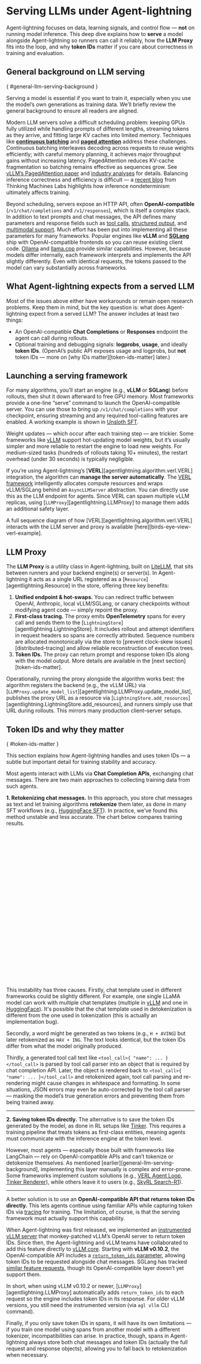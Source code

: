 # Serving LLMs under Agent-lightning

Agent-lightning focuses on data, learning signals, and control flow — **not** on running model inference. This deep dive explains how to **serve** a model alongside Agent-lightning so runners can call it reliably, how the **LLM Proxy** fits into the loop, and why **token IDs** matter if you care about correctness in training and evaluation.

## General background on LLM serving

[](){ #general-llm-serving-background }

Serving a model is essential if you want to train it, especially when you use the model’s own generations as training data. We’ll briefly review the general background to ensure all readers are aligned.

Modern LLM servers solve a difficult scheduling problem: keeping GPUs fully utilized while handling prompts of different lengths, streaming tokens as they arrive, and fitting large KV caches into limited memory. Techniques like [**continuous batching**](https://www.anyscale.com/blog/continuous-batching-llm-inference) and [**paged attention**](https://arxiv.org/abs/2309.06180) address these challenges. Continuous batching interleaves decoding across requests to reuse weights efficiently; with careful memory planning, it achieves major throughput gains without increasing latency. PagedAttention reduces KV-cache fragmentation so batching remains effective as sequences grow. See [vLLM’s PagedAttention paper](https://arxiv.org/abs/2309.06180) and [industry analyses](https://www.baseten.co/blog/continuous-vs-dynamic-batching-for-ai-inference/) for details. Balancing inference correctness and efficiency is difficult — a [recent blog](https://thinkingmachines.ai/blog/defeating-nondeterminism-in-llm-inference/) from Thinking Machines Labs highlights how inference nondeterminism ultimately affects training.

Beyond scheduling, servers expose an HTTP API, often **OpenAI-compatible** (`/v1/chat/completions` and `/v1/responses`), which is itself a complex stack. In addition to text prompts and chat messages, the API defines many parameters and response fields such as [tool calls](https://platform.openai.com/docs/guides/function-calling), [structured output](https://platform.openai.com/docs/guides/structured-outputs), and [multimodal support](https://platform.openai.com/docs/guides/images-vision). Much effort has been put into implementing all these parameters for many frameworks. Popular engines like **vLLM** and [**SGLang**](https://github.com/sgl-project/sglang) ship with OpenAI-compatible frontends so you can reuse existing client code. [Ollama](https://ollama.com/blog/openai-compatibility) and [llama.cpp](https://llama-cpp-python.readthedocs.io/en/latest/server/) provide similar capabilities. However, because models differ internally, each framework interprets and implements the API slightly differently. Even with identical requests, the tokens passed to the model can vary substantially across frameworks.

## What Agent-lightning expects from a served LLM

Most of the issues above either have workarounds or remain open research problems. Keep them in mind, but the key question is: what does Agent-lightning expect from a served LLM? The answer includes at least two things:

* An OpenAI-compatible **Chat Completions** or **Responses** endpoint the agent can call during rollouts.
* Optional training and debugging signals: **logprobs**, **usage**, and ideally **token IDs**. (OpenAI’s public API exposes usage and logprobs, but **not** token IDs — more on [why IDs matter][token-ids-matter] later.)

## Launching a serving framework

For many algorithms, you’ll start an engine (e.g., **vLLM** or **SGLang**) before rollouts, then shut it down afterward to free GPU memory. Most frameworks provide a one-line “serve” command to launch the OpenAI-compatible server. You can use those to bring up `/v1/chat/completions` with your checkpoint, ensuring streaming and any required tool-calling features are enabled. A working example is shown in [Unsloth SFT](../how-to/unsloth-sft.md).

Weight updates — which occur after each training step — are trickier. Some frameworks like [vLLM](https://vllm.ai/) support hot-updating model weights, but it’s usually simpler and more reliable to restart the engine to load new weights. For medium-sized tasks (hundreds of rollouts taking 10+ minutes), the restart overhead (under 30 seconds) is typically negligible.

If you’re using Agent-lightning’s [**VERL**][agentlightning.algorithm.verl.VERL] integration, the algorithm can **manage the server automatically**. The [VERL framework](https://github.com/volcengine/verl) intelligently allocates compute resources and wraps vLLM/SGLang behind an `AsyncLLMServer` abstraction. You can directly use this as the LLM endpoint for agents. Since VERL can spawn multiple vLLM replicas, using [`LLMProxy`][agentlightning.LLMProxy] to manage them adds an additional safety layer.

A full sequence diagram of how [VERL][agentlightning.algorithm.verl.VERL] interacts with the LLM server and proxy is available [here][birds-eye-view-verl-example].

## LLM Proxy

The **LLM Proxy** is a utility class in Agent-lightning, built on [LiteLLM](https://docs.litellm.ai/), that sits between runners and your backend engine(s) or server(s). In Agent-lightning it acts as a single URL registered as a [`Resource`][agentlightning.Resource] in the store, offering three key benefits:

1. **Unified endpoint & hot-swaps.** You can redirect traffic between OpenAI, Anthropic, local vLLM/SGLang, or canary checkpoints without modifying agent code — simply repoint the proxy.
2. **First-class tracing.** The proxy emits **OpenTelemetry** spans for every call and sends them to the [`LightningStore`][agentlightning.LightningStore]. It includes rollout and attempt identifiers in request headers so spans are correctly attributed. Sequence numbers are allocated monotonically via the store to [prevent clock-skew issues][distributed-tracing] and allow reliable reconstruction of execution trees.
3. **Token IDs.** The proxy can return prompt and response token IDs along with the model output. More details are available in the [next section][token-ids-matter].

Operationally, running the proxy alongside the algorithm works best: the algorithm registers the backend (e.g., the vLLM URL) via [`LLMProxy.update_model_list`][agentlightning.LLMProxy.update_model_list], publishes the proxy URL as a resource via [`LightningStore.add_resources`][agentlightning.LightningStore.add_resources], and runners simply use that URL during rollouts. This mirrors many production client–server setups.

## Token IDs and why they matter

[](){ #token-ids-matter }

This section explains how Agent-lightning handles and uses token IDs — a subtle but important detail for training stability and accuracy.

Most agents interact with LLMs via **Chat Completion APIs**, exchanging chat messages. There are two main approaches to collecting training data from such agents.

**1. Retokenizing chat messages.**
In this approach, you store chat messages as text and let training algorithms **retokenize** them later, as done in many SFT workflows (e.g., [HuggingFace SFT](https://huggingface.co/docs/trl/sft_trainer)).
In practice, we’ve found this method unstable and less accurate. The chart below compares training results.

<div style="height:400px">
<canvas data-chart='{
  "type": "line",
  "data": {
    "labels": [0.0, 32.0, 64.0, 96.0, 128.0, 160.0, 192.0, 224.0, 256.0, 288.0, 320.0, 352.0, 384.0, 416.0, 448.0, 480.0],
    "datasets": [
      {
        "label": "With Token IDs from Retokenization",
        "data": [0.49, 0.512, 0.54, 0.532, 0.54, 0.466, 0.328, 0.358, 0.348, 0.35, 0.346, 0.372, 0.346, 0.33, 0.346, 0.332],
        "spanGaps": true
      },
      {
        "label": "Retokenization (Run Again)",
        "data": [0.494, 0.526, 0.536, 0.554, 0.544, 0.556, 0.568, 0.552, 0.45, 0.466, 0.474, 0.47, 0.464, 0.476, 0.488, 0.432],
        "spanGaps": true
      },
      {
        "label": "With Token IDs from Engine",
        "data": [0.494, 0.522, 0.514, 0.538, 0.53, 0.564, 0.564, 0.586, 0.594, 0.604, 0.618, 0.584, 0.606, 0.558, 0.612, 0.588],
        "spanGaps": true
      }
    ]
  },
  "options": {
    "interaction": {
      "mode": "nearest",
      "intersect": false
    },
    "plugins": {
      "legend": {
        "display": true,
        "position": "top"
      },
      "title": {
        "display": true,
        "text": "Agent Training Results Comparison"
      }
    },
    "scales": {
      "x": {
        "title": {
          "display": true,
          "text": "Step"
        }
      },
      "y": {
        "title": {
          "display": true,
          "text": "Reward"
        }
      }
    }
  }
}'></canvas>
</div>

This instability has three causes. Firstly, chat template used in different frameworks could be slightly different. For example, one single LLaMA model can work with multiple chat templates (multiple in [vLLM](https://github.com/vllm-project/vllm/tree/1d165d6d859d3c50720f0c07209db2363c4fd33b/examples) and one in [HuggingFace](https://huggingface.co/meta-llama)). It's possible that the chat template used in detokenization is different from the one used in tokenization (this is actually an implementation bug).

Secondly, a word might be generated as two tokens (e.g., `H + AVING`) but later retokenized as `HAV + ING`. The text looks identical, but the token IDs differ from what the model originally produced.

Thirdly, a generated tool call text like `<tool_call>{ "name": ... }</tool_call>` is parsed by tool call parser into an object that is required by chat completion API. Later, the object is rendered back to `<tool_call>{ "name": ... }</tool_call>` and retokenized again, tool call parsing and re-rendering might cause changes in whitespace and formatting. In some situations, JSON errors may even be auto-corrected by the tool call parser — masking the model’s true generation errors and preventing them from being trained away.

----

**2. Saving token IDs directly.**
The alternative is to save the token IDs generated by the model, as done in RL setups like [Tinker](https://thinkingmachines.ai/tinker/). This requires a training pipeline that treats tokens as first-class entities, meaning agents must communicate with the inference engine at the token level.

However, most agents — especially those built with frameworks like LangChain — rely on OpenAI-compatible APIs and can’t tokenize or detokenize themselves. As mentioned [earlier][general-llm-serving-background], implementing this layer manually is complex and error-prone. Some frameworks implement custom solutions (e.g., [VERL Agent Loop](https://github.com/volcengine/verl/blob/4da0d3d3188072772cb2ec817b3d6cf4a463821f/recipe/langgraph_agent/chat_model.py), [Tinker Renderer](https://github.com/thinking-machines-lab/tinker-cookbook/blob/34a6588d7055040c259985d98e71c0140b389ba7/tinker_cookbook/renderers.py)), while others leave it to users (e.g., [SkyRL Search-R1](https://novasky-ai.notion.site/skyrl-searchr1)).

----

A better solution is to use an **OpenAI-compatible API that returns token IDs directly.** This lets agents continue using familiar APIs while capturing token IDs via [tracing](../tutorials/traces.md) for training. The limitation, of course, is that the serving framework must actually support this capability.

When Agent-lightning was first released, we implemented an [instrumented vLLM server](https://github.com/microsoft/agent-lightning/blob/v0.1/agentlightning/instrumentation/vllm.py) that monkey-patched vLLM’s OpenAI server to return token IDs. Since then, the Agent-lightning and vLLM teams have collaborated to add this feature directly to [vLLM core](https://github.com/vllm-project/vllm/pull/22587). Starting with **vLLM v0.10.2**, the OpenAI-compatible API includes a [`return_token_ids` parameter](https://docs.vllm.ai/en/v0.10.2/serving/openai_compatible_server.html#api-reference), allowing token IDs to be requested alongside chat messages. SGLang has tracked [similar feature requests](https://github.com/sgl-project/sglang/issues/2634), though its OpenAI-compatible layer doesn’t yet support them.

In short, when using vLLM v0.10.2 or newer, [`LLMProxy`][agentlightning.LLMProxy] automatically adds `return_token_ids` to each request so the engine includes token IDs in its response. For older vLLM versions, you still need the instrumented version (via `agl vllm` CLI command).

Finally, if you only save token IDs in spans, it will have its own limitations — if you train one model using spans from another model with a different tokenizer, incompatibilities can arise. In practice, though, spans in Agent-lightning always store both chat messages and token IDs (actually the full request and response objects), allowing you to fall back to retokenization when necessary.
